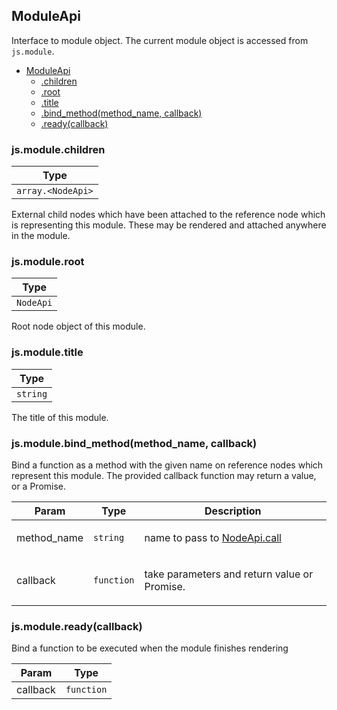 <a name="ModuleApi"></a>

## ModuleApi
Interface to module object. The current module object is accessed from
`js.module`.


* [ModuleApi](#ModuleApi)
    * [.children](#ModuleApi+children)
    * [.root](#ModuleApi+root)
    * [.title](#ModuleApi+title)
    * [.bind_method(method_name, callback)](#ModuleApi+bind_method)
    * [.ready(callback)](#ModuleApi+ready)

<a name="ModuleApi+children"></a>

### js.module.children
<table>
  <thead>
    <tr>
      <th>Type</th>
    </tr>
  </thead>
  <tbody>
<tr>
    <td><code>array.&lt;NodeApi&gt;</code></td>
    </tr>  </tbody>
</table>

External child nodes which have been attached to the reference node
which is representing this module. These may be rendered and attached
anywhere in the module.

<a name="ModuleApi+root"></a>

### js.module.root
<table>
  <thead>
    <tr>
      <th>Type</th>
    </tr>
  </thead>
  <tbody>
<tr>
    <td><code>NodeApi</code></td>
    </tr>  </tbody>
</table>

Root node object of this module.

<a name="ModuleApi+title"></a>

### js.module.title
<table>
  <thead>
    <tr>
      <th>Type</th>
    </tr>
  </thead>
  <tbody>
<tr>
    <td><code>string</code></td>
    </tr>  </tbody>
</table>

The title of this module.

<a name="ModuleApi+bind_method"></a>

### js.module.bind_method(method_name, callback)
Bind a function as a method with the given name on reference nodes
which represent this module. The provided callback function may return a
value, or a Promise.

<table>
  <thead>
    <tr>
      <th>Param</th><th>Type</th><th>Description</th>
    </tr>
  </thead>
  <tbody>
<tr>
    <td>method_name</td><td><code>string</code></td><td><p>name to pass to
   <a href="node_api.html#NodeApi+call">NodeApi.call</a></p>
</td>
    </tr><tr>
    <td>callback</td><td><code>function</code></td><td><p>take parameters and return value or Promise.</p>
</td>
    </tr>  </tbody>
</table>

<a name="ModuleApi+ready"></a>

### js.module.ready(callback)
Bind a function to be executed when the module finishes rendering

<table>
  <thead>
    <tr>
      <th>Param</th><th>Type</th>
    </tr>
  </thead>
  <tbody>
<tr>
    <td>callback</td><td><code>function</code></td>
    </tr>  </tbody>
</table>

